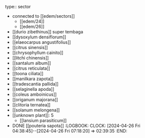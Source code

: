 type:: sector

- connected to [[edem/sectors]]
	- [[edem/24]]
	- [[edem/26]]
- [[durio zibethinus]] super tembaga
- [[dysoxylum densiflorum]]
- [[elaeocarpus angustifolius]]
- [[citrus sinensis]]
- [[chrysophyllum cainito]]
- [[litchi chinensis]]
- [[santalum album]]
- [[citrus reticulata]]
- [[toona ciliata]]
- [[manilkara zapota]]
- [[tradescantia pallida]]
- [[selaginella apoda]]
- [[coleus amboinicus]]
- [[origanum majorana]]
- [[clitoria ternatea]]
- [[solanum melongena]]
- [[unknown plant]]: 5
	- [[lansium parasiticum]]
- DONE [[pouteria sapota]]
  :LOGBOOK:
  CLOCK: [2024-04-26 Fri 04:38:45]--[2024-04-26 Fri 07:18:20] =>  02:39:35
  :END: